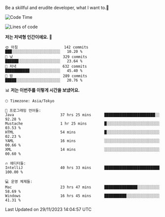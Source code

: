 Be a skillful and erudite developer, what I want to.👶

<!--START_SECTION:waka-->
![Code Time](http://img.shields.io/badge/Code%20Time-256%20hrs%205%20mins-blue)

![Lines of code](https://img.shields.io/badge/%EC%A0%80%EB%8A%94%20%EC%97%AC%ED%83%9C%EA%B9%8C%EC%A7%80%20-736.1%20thousand%20%EC%A4%84%EC%9D%98%20%EC%BD%94%EB%93%9C%EB%A5%BC%20%EC%9E%91%EC%84%B1%ED%96%88%EC%96%B4%EC%9A%94.-blue)

**저는 저녁형 인간이에요. 🦉** 

```text
🌞 아침                     142 commits         ███░░░░░░░░░░░░░░░░░░░░░░   10.20 % 
🌆 낮　                     329 commits         ██████░░░░░░░░░░░░░░░░░░░   23.64 % 
🌃 저녁                     632 commits         ███████████░░░░░░░░░░░░░░   45.40 % 
🌙 밤　                     289 commits         █████░░░░░░░░░░░░░░░░░░░░   20.76 % 
```


📊 **저는 이번주를 이렇게 시간을 보냈어요.** 

```text
🕑︎ Timezone: Asia/Tokyo

💬 프로그래밍 언어들: 
Java                     37 hrs 25 mins      ███████████████████████░░   92.28 % 
Mustache                 1 hr 25 mins        █░░░░░░░░░░░░░░░░░░░░░░░░   03.53 % 
HTML                     54 mins             █░░░░░░░░░░░░░░░░░░░░░░░░   02.23 % 
YAML                     16 mins             ░░░░░░░░░░░░░░░░░░░░░░░░░   00.66 % 
XML                      14 mins             ░░░░░░░░░░░░░░░░░░░░░░░░░   00.60 % 

🔥 에디터들: 
IntelliJ                 40 hrs 33 mins      █████████████████████████   100.00 % 

💻 운영 체제들: 
Mac                      23 hrs 47 mins      ███████████████░░░░░░░░░░   58.69 % 
Windows                  16 hrs 45 mins      ██████████░░░░░░░░░░░░░░░   41.31 % 
```


 Last Updated on 29/11/2023 14:04:57 UTC
<!--END_SECTION:waka-->
